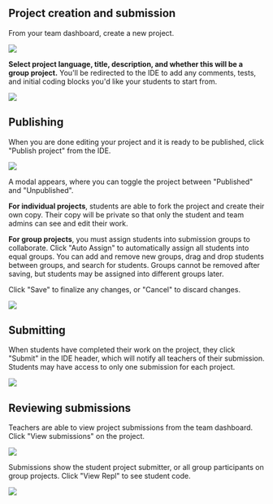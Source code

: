 
## Project creation and submission

From your team dashboard, create a new project.

<img style="max-width: 300px" src="/images/teamsForEducation/project-create-button.png" />

**Select project language, title, description, and whether this will be a group project.** You'll be redirected to the IDE to add any comments, tests, and initial coding blocks you'd like your students to start from.

<img style="max-width: 600px" src="/images/teamsForEducation/project-create.png" />

## Publishing

When you are done editing your project and it is ready to be published, click "Publish project" from the IDE.

<img style="max-width: 150px" src="/images/teamsForEducation/project-publish-button.png" />

A modal appears, where you can toggle the project between "Published" and "Unpublished".

**For individual projects**, students are able to fork the project and create their own copy. Their copy will be private so that only the student and team admins can see and edit their work.

**For group projects**, you must assign students into submission groups to collaborate. Click "Auto Assign" to automatically assign all students into equal groups. You can add and remove new groups, drag and drop students between groups, and search for students. Groups cannot be removed after saving, but students may be assigned into different groups later.

Click "Save" to finalize any changes, or "Cancel" to discard changes.

<img style="max-width: 600px" src="/images/teamsForEducation/project-publish.png" />

## Submitting

When students have completed their work on the project, they click "Submit" in the IDE header, which will notify all teachers of their submission.  Students may have access to only one submission for each project.

<img style="max-width: 100px" src="/images/teamsForEducation/project-submit.png" />

## Reviewing submissions

Teachers are able to view project submissions from the team dashboard. Click "View submissions" on the project.

<img src="/images/teamsForEducation/project-list.png" />

Submissions show the student project submitter, or all group participants on group projects. Click "View Repl" to see student code.

<img src="/images/teamsForEducation/project-submissions.png" />
